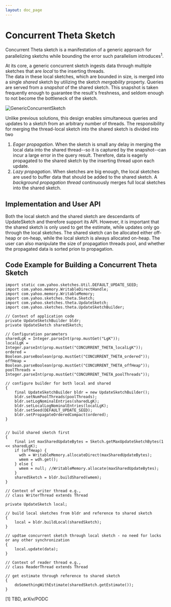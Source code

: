 ```yaml
---
layout: doc_page
---
```


# Concurrent Theta Sketch

Concurrent Theta sketch is a manifestation of a generic approach for parallelizing sketchs while bounding the error such parallelism introduces<sup>1</sup>.

At its core, a generic concurrent sketch ingests data through multiple sketches that are _local_ to the inserting threads.  
The data in these local sketches, which are bounded in size, is merged into a single _shared_ sketch by utilizing the sketch _mergability_ property. 
Queries are served from a _snapshot_ of the shared sketch.
This snapshot is taken frequently enough to guarantee the result's freshness, and seldom enough to not become the bottleneck of the sketch.

<img class="doc-img-full" src="{{site.docs_img_dir}}/theta/GenericConcurrentSketch.png" alt="GenericConcurrentSketch" />

Unlike previous solutions, this design enables simultaneous queries and updates to a sketch from an arbitrary number of threads. 
The responsibility for merging the thread-local sketch into the shared sketch is divided into two

1. *Eager propagation*. When the sketch is small any delay in merging the local data into the shared thread--so it is captured by the snapshot--can incur a large error in the query result.
Therefore, data is eagerly propagated to the shared sketch by the inserting thread upon each update. 
2. *Lazy propagation*. When sketches are big enough, the local sketches are used to buffer data that should be added to the shared sketch. 
A _background propagation thread_ continuously merges full local sketches into the shared sketch.

## Implementation and User API

Both the local sketch and the shared sketch are descendants of UpdateSketch and therefore support its API.
However, it is important that the shared sketch is only used to get the estimate, while updates only go through the local sketches.
The shared sketch can be allocated either off-heap or on-heap, while the local sketch is always allocated on-heap.
The user can also manipulate the size of propagation threads pool, and whether the propagated data is sorted prion to propagation.

## Code Example for Building a Concurrent Theta Sketch

    import static com.yahoo.sketches.Util.DEFAULT_UPDATE_SEED;
    import com.yahoo.memory.WritableDirectHandle;
    import com.yahoo.memory.WritableMemory;
    import com.yahoo.sketches.theta.Sketch;
    import com.yahoo.sketches.theta.UpdateSketch;
    import com.yahoo.sketches.theta.UpdateSketchBuilder;

    // Context of application code
    private UpdateSketchBuilder bldr;
    private UpdateSketch sharedSketch;

    // Configuration parameters 
    sharedLgK = Integer.parseInt(prop.mustGet("LgK"));
    localLgK = Integer.parseInt(prop.mustGet("CONCURRENT_THETA_localLgK"));
    ordered = Boolean.parseBoolean(prop.mustGet("CONCURRENT_THETA_ordered"));
    offHeap = Boolean.parseBoolean(prop.mustGet("CONCURRENT_THETA_offHeap"));
    poolThreads = Integer.parseInt(prop.mustGet("CONCURRENT_THETA_poolThreads"));
    
    // configure builder for both local and shared
    {
        final UpdateSketchBuilder bldr = new UpdateSketchBuilder();
        bldr.setNumPoolThreads(poolThreads);
        bldr.setLogNominalEntries(sharedLgK);
        bldr.setLocalLogNominalEntries(localLgK);
        bldr.setSeed(DEFAULT_UPDATE_SEED);
        bldr.setPropagateOrderedCompact(ordered);
    }
    
    
    // build shared sketch first
    {
        final int maxSharedUpdateBytes = Sketch.getMaxUpdateSketchBytes(1 << sharedLgK);    
        if (offHeap) {
          wdh = WritableMemory.allocateDirect(maxSharedUpdateBytes);
          wmem = wdh.get();
        } else {
          wmem = null; //WritableMemory.allocate(maxSharedUpdateBytes);
        }
        sharedSketch = bldr.buildShared(wmem);
    }
    
    // Context of writer thread e.g.,
    // class WriterThread extends Thread
    
    private UpdateSketch local;
    
    // build local sketches from bldr and reference to shared sketch
    {
        local = bldr.buildLocal(sharedSketch);
    }
    
    // updtae concurrent sketch through local sketch - no need for locks or any other synchronization
    {
        local.update(data);
    }
    
    // Context of reader thread e.g.,
    // class ReaderThread extends Thread
    
    // get estimate through reference to shared sketch
    {
        doSomethingWithEstimate(sharedSketch.getEstimate());
    }




[1] TBD, arXiv/PODC